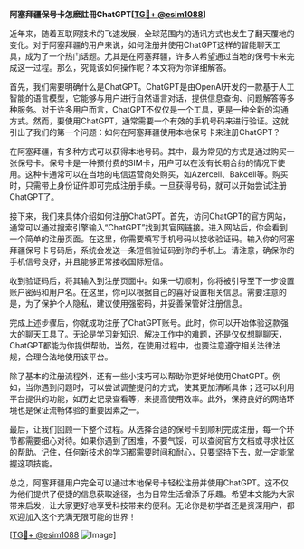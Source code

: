 **阿塞拜疆保号卡怎麽註冊ChatGPT[[TG💪+ @esim1088](https://t.me/s/esim1088)]**

近年来，随着互联网技术的飞速发展，全球范围内的通讯方式也发生了翻天覆地的变化。对于阿塞拜疆的用户来说，如何注册并使用ChatGPT这样的智能聊天工具，成为了一个热门话题。尤其是在阿塞拜疆，许多人希望通过当地的保号卡来完成这一过程。那么，究竟该如何操作呢？本文将为你详细解答。

首先，我们需要明确什么是ChatGPT。ChatGPT是由OpenAI开发的一款基于人工智能的语言模型，它能够与用户进行自然语言对话，提供信息查询、问题解答等多种服务。对于许多用户而言，ChatGPT不仅仅是一个工具，更是一种全新的沟通方式。然而，要使用ChatGPT，通常需要一个有效的手机号码来进行验证。这就引出了我们的第一个问题：如何在阿塞拜疆使用本地保号卡来注册ChatGPT？

在阿塞拜疆，有多种方式可以获得本地号码。其中，最为常见的方式是通过购买一张保号卡。保号卡是一种预付费的SIM卡，用户可以在没有长期合约的情况下使用。这种卡通常可以在当地的电信运营商处购买，如Azercell、Bakcell等。购买时，只需带上身份证件即可完成注册手续。一旦获得号码，就可以开始尝试注册ChatGPT了。

接下来，我们来具体介绍如何注册ChatGPT。首先，访问ChatGPT的官方网站，通常可以通过搜索引擎输入“ChatGPT”找到其官网链接。进入网站后，你会看到一个简单的注册页面。在这里，你需要填写手机号码以接收验证码。输入你的阿塞拜疆保号卡号码后，系统会发送一条短信验证码到你的手机上。请注意，确保你的手机信号良好，并且能够正常接收国际短信。

收到验证码后，将其输入到注册页面中。如果一切顺利，你将被引导至下一步设置账户密码和用户名。在这里，你可以根据自己的喜好设置相关信息。需要注意的是，为了保护个人隐私，建议使用强密码，并妥善保管好注册信息。

完成上述步骤后，你就成功注册了ChatGPT账号。此时，你可以开始体验这款强大的聊天工具了。无论是学习新知识、解决工作中的难题，还是仅仅想聊聊天，ChatGPT都能为你提供帮助。当然，在使用过程中，也要注意遵守相关法律法规，合理合法地使用该平台。

除了基本的注册流程外，还有一些小技巧可以帮助你更好地使用ChatGPT。例如，当你遇到问题时，可以尝试调整提问的方式，使其更加清晰具体；还可以利用平台提供的功能，如历史记录查看等，来提高使用效率。此外，保持良好的网络环境也是保证流畅体验的重要因素之一。

最后，让我们回顾一下整个过程。从选择合适的保号卡到顺利完成注册，每一个环节都需要细心对待。如果你遇到了困难，不要气馁，可以查阅官方文档或寻求社区的帮助。记住，任何新技术的学习都需要时间和耐心，只要坚持下去，就一定能掌握这项技能。

总之，阿塞拜疆用户完全可以通过本地保号卡轻松注册并使用ChatGPT。这不仅为他们提供了便捷的信息获取途径，也为日常生活增添了乐趣。希望本文能为大家带来启发，让大家更好地享受科技带来的便利。无论你是初学者还是资深用户，都欢迎加入这个充满无限可能的世界！

[[TG💪+ @esim1088](https://t.me/s/esim1088) ![Image](https://i.postimg.cc/4NQfJmqS/Snipaste-2025-05-13-00-14-12.png)]